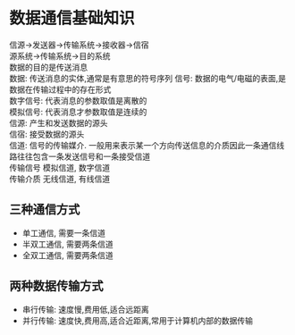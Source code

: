 # 数据通信基础知识

信源->发送器->传输系统->接收器->信宿  
源系统->传输系统->目的系统  
数据的目的是传送消息  
数据: 传送消息的实体,通常是有意思的符号序列
信号: 数据的电气/电磁的表面,是数据在传输过程中的存在形式  
数字信号: 代表消息的参数取值是离散的  
模拟信号: 代表消息才参数取值是连续的  
信源: 产生和发送数据的源头  
信宿: 接受数据的源头  
信道: 信号的传输媒介. 一般用来表示某一个方向传送信息的介质因此一条通信线路往往包含一条发送信号和一条接受信道  
传输信号 模拟信道, 数字信道  
传输介质 无线信道, 有线信道  

## 三种通信方式

- 单工通信, 需要一条信道
- 半双工通信, 需要两条信道
- 全双工通信, 需要两条信道

## 两种数据传输方式

- 串行传输: 速度慢,费用低,适合远距离
- 并行传输: 速度快,费用高,适合近距离,常用于计算机内部的数据传输
